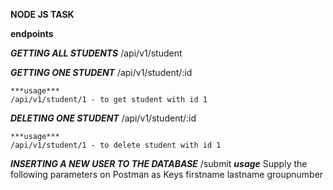**NODE JS TASK**

**endpoints**

***GETTING ALL STUDENTS***
/api/v1/student

***GETTING ONE STUDENT***
/api/v1/student/:id

    ***usage***
    /api/v1/student/1 - to get student with id 1

***DELETING ONE STUDENT***
/api/v1/student/:id

    ***usage***
    /api/v1/student/1 - to delete student with id 1


***INSERTING A NEW USER TO THE DATABASE***
/submit
    ***usage***
    Supply the following parameters on Postman as Keys
    firstname
    lastname
    groupnumber



